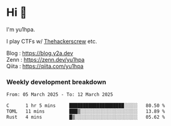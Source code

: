 # Hi 👋

I'm yu1hpa.

I play CTFs w/ [Thehackerscrew](https://www.thehackerscrew.team/) etc.

Blog : https://blog.y2a.dev  
Zenn : https://zenn.dev/yu1hpa  
Qiita : https://qiita.com/yu1hpa  

### Weekly development breakdown

<!--START_SECTION:waka-->

```txt
From: 05 March 2025 - To: 12 March 2025

C      1 hr 5 mins     ████████████████████░░░░░   80.50 %
TOML   11 mins         ███▒░░░░░░░░░░░░░░░░░░░░░   13.89 %
Rust   4 mins          █▒░░░░░░░░░░░░░░░░░░░░░░░   05.62 %
```

<!--END_SECTION:waka-->


